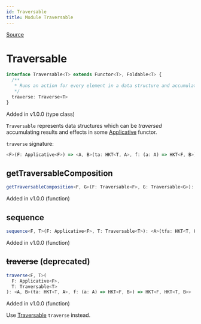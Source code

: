 ```yaml
---
id: Traversable
title: Module Traversable
---
```


[Source](https://github.com/gcanti/fp-ts/blob/master/src/Traversable.ts)

# Traversable

```ts
interface Traversable<T> extends Functor<T>, Foldable<T> {
  /**
   * Runs an action for every element in a data structure and accumulates the results
   */
  traverse: Traverse<T>
}
```

Added in v1.0.0 (type class)

`Traversable` represents data structures which can be _traversed_ accumulating results and effects in some [Applicative](./Applicative.md) functor.

`traverse` signature:

```ts
<F>(F: Applicative<F>) => <A, B>(ta: HKT<T, A>, f: (a: A) => HKT<F, B>) => HKT<F, HKT<T, B>>
```

## getTraversableComposition

```ts
getTraversableComposition<F, G>(F: Traversable<F>, G: Traversable<G>): TraversableComposition<F, G>
```

Added in v1.0.0 (function)

## sequence

```ts
sequence<F, T>(F: Applicative<F>, T: Traversable<T>): <A>(tfa: HKT<T, HKT<F, A>>) => HKT<F, HKT<T, A>>
```

Added in v1.0.0 (function)

## ~~traverse~~ (deprecated)

```ts
traverse<F, T>(
  F: Applicative<F>,
  T: Traversable<T>
): <A, B>(ta: HKT<T, A>, f: (a: A) => HKT<F, B>) => HKT<F, HKT<T, B>>
```

Added in v1.0.0 (function)

Use [Traversable](./Traversable.md) `traverse` instead.
